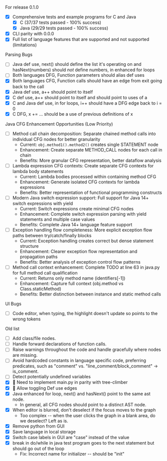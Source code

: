 For release 0.1.0
- [x] Comprehensive tests and example programs for C and Java
  - [x] C (37/37 tests passed - 100% success)
  - [x] Java (29/29 tests passed - 100% success)
- [x] CLI parity with 0.0.0
- [x] Full list of language features that are supported and not supported (limitations)

Parsing Bugs
- [ ] Java def use, next() should define the list it's operating on and hasNext(numbers) should _not_ define numbers, in enhanced for loops
- [ ] Both languages DFG, Function parameters should alias def uses
- [x] Both languages CFG, Function calls should have an edge from exit going back to the call
- [x] Java def use, a++ should point to itself
- [x] C def use, a++ should point to itself and should point to uses of a
- [x] C and Java def use, in for loops, i++ should have a DFG edge back to i = 0
- [x] C DFG, x += ... should be a use of previous definitions of x

Java CFG Enhancement Opportunities (Low Priority)
- [ ] Method call chain decomposition: Separate chained method calls into individual CFG nodes for better granularity
  - Current: `obj.method1().method2()` creates single STATEMENT node
  - Enhancement: Create separate METHOD_CALL nodes for each call in chain
  - Benefits: More granular CFG representation, better dataflow analysis
- [ ] Lambda expression CFG contexts: Create separate CFG contexts for lambda body statements
  - Current: Lambda bodies processed within containing method CFG
  - Enhancement: Generate isolated CFG contexts for lambda expressions
  - Benefits: Better representation of functional programming constructs
- [ ] Modern Java switch expression support: Full support for Java 14+ switch expressions with yield
  - Current: Switch expressions create minimal CFG nodes
  - Enhancement: Complete switch expression parsing with yield statements and multiple case values
  - Benefits: Complete Java 14+ language feature support
- [ ] Exception handling flow completeness: More explicit exception flow paths between try/catch/finally blocks
  - Current: Exception handling creates correct but dense statement structure
  - Enhancement: Clearer exception flow representation and propagation paths
  - Benefits: Better analysis of exception control flow patterns
- [ ] Method call context enhancement: Complete TODO at line 63 in java.py for full method call qualification
  - Current: Returns only method name (identifiers[-1])
  - Enhancement: Capture full context (obj.method vs Class.staticMethod)
  - Benefits: Better distinction between instance and static method calls

UI Bugs
- [ ] Code editor, when typing, the highlight doesn't update so points to the wrong tokens

Old list
- [ ] Add class/file nodes.
- [ ] Handle forward declarations of function calls.
- [ ] Raise warnings throughout the code and handle gracefully where nodes are missing.
- [ ] Avoid hardcoded constants in language specific code, preferring predicates, such as "comment" vs. "line_comment/block_comment" -> is_comment.
- [ ] Detect potentially undefined variables
- [x] 💪 Need to implement main.py in parity with tree-climber
- [x] 💪 Allow toggling Def use edges
- [x] Java enhanced for loop, next() and hasNext() point to the same ast node.
  - In general, all CFG nodes should point to a distinct AST node.
- [x] When editor is blurred, don't deselect if the focus moves to the graph
  - Too complex -- when the user clicks the graph in a blank area, do we deselect? Left as is.
- [x] Remove python from GUI
- [x] Save language in local storage
- [x] Switch case labels in GUI are "case" instead of the value
- [x] break in do/while in java test program goes to the next statement but should go out of the loop
  - Fix: Incorrect name for initializer -- should be "init"
